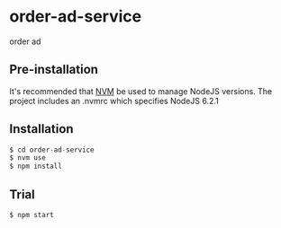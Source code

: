 # order-ad-service

order ad

## Pre-installation

It's recommended that [NVM](https://github.com/creationix/nvm) be used to manage NodeJS versions.
The project includes an .nvmrc which specifies NodeJS 6.2.1

## Installation

```javascript
$ cd order-ad-service
$ nvm use
$ npm install
```

## Trial

```shell
$ npm start
```
